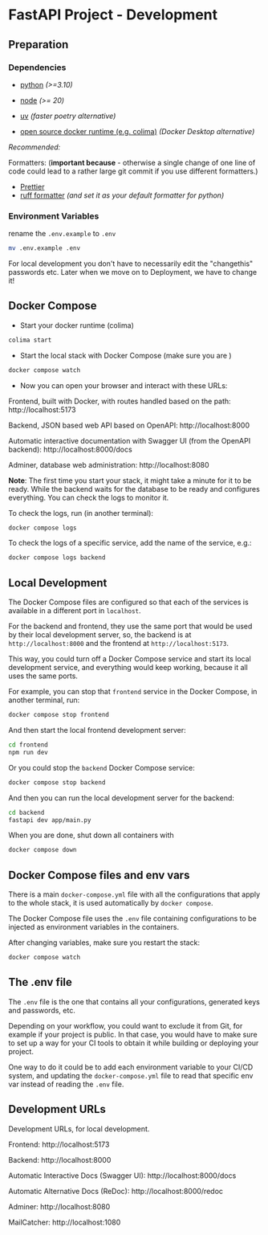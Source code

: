 # FastAPI Project - Development

## Preparation

### Dependencies

- [python](https://www.python.org/downloads/) _(>=3.10)_

- [node](https://nodejs.org/en/learn/getting-started/how-to-install-nodejs) _(>= 20)_

- [uv](https://docs.astral.sh/uv/getting-started/installation/) _(faster poetry alternative)_

- [open source docker runtime (e.g. colima)](https://github.com/abiosoft/colima/) _(Docker Desktop alternative)_

_Recommended:_

Formatters: (**important because** - otherwise a single change of one line of code could lead to a rather large git commit if you use different formatters.)

- [Prettier](https://prettier.io/docs/en/editors)
- [ruff formatter](https://marketplace.visualstudio.com/items?itemName=charliermarsh.ruff) _(and set it as your default formatter for python)_

### Environment Variables

rename the `.env.example` to `.env`

```bash
mv .env.example .env
```

For local development you don't have to necessarily edit the "changethis" passwords etc. Later when we move on to Deployment, we have to change it!

## Docker Compose

- Start your docker runtime (colima)

```bash
colima start
```

- Start the local stack with Docker Compose (make sure you are )

```bash
docker compose watch
```

- Now you can open your browser and interact with these URLs:

Frontend, built with Docker, with routes handled based on the path: http://localhost:5173

Backend, JSON based web API based on OpenAPI: http://localhost:8000

Automatic interactive documentation with Swagger UI (from the OpenAPI backend): http://localhost:8000/docs

Adminer, database web administration: http://localhost:8080

**Note**: The first time you start your stack, it might take a minute for it to be ready. While the backend waits for the database to be ready and configures everything. You can check the logs to monitor it.

To check the logs, run (in another terminal):

```bash
docker compose logs
```

To check the logs of a specific service, add the name of the service, e.g.:

```bash
docker compose logs backend
```

## Local Development

The Docker Compose files are configured so that each of the services is available in a different port in `localhost`.

For the backend and frontend, they use the same port that would be used by their local development server, so, the backend is at `http://localhost:8000` and the frontend at `http://localhost:5173`.

This way, you could turn off a Docker Compose service and start its local development service, and everything would keep working, because it all uses the same ports.

For example, you can stop that `frontend` service in the Docker Compose, in another terminal, run:

```bash
docker compose stop frontend
```

And then start the local frontend development server:

```bash
cd frontend
npm run dev
```

Or you could stop the `backend` Docker Compose service:

```bash
docker compose stop backend
```

And then you can run the local development server for the backend:

```bash
cd backend
fastapi dev app/main.py
```

When you are done, shut down all containers with

```bash
docker compose down
```

## Docker Compose files and env vars

There is a main `docker-compose.yml` file with all the configurations that apply to the whole stack, it is used automatically by `docker compose`.

The Docker Compose file uses the `.env` file containing configurations to be injected as environment variables in the containers.

After changing variables, make sure you restart the stack:

```bash
docker compose watch
```

## The .env file

The `.env` file is the one that contains all your configurations, generated keys and passwords, etc.

Depending on your workflow, you could want to exclude it from Git, for example if your project is public. In that case, you would have to make sure to set up a way for your CI tools to obtain it while building or deploying your project.

One way to do it could be to add each environment variable to your CI/CD system, and updating the `docker-compose.yml` file to read that specific env var instead of reading the `.env` file.

## Development URLs

Development URLs, for local development.

Frontend: http://localhost:5173

Backend: http://localhost:8000

Automatic Interactive Docs (Swagger UI): http://localhost:8000/docs

Automatic Alternative Docs (ReDoc): http://localhost:8000/redoc

Adminer: http://localhost:8080

MailCatcher: http://localhost:1080
